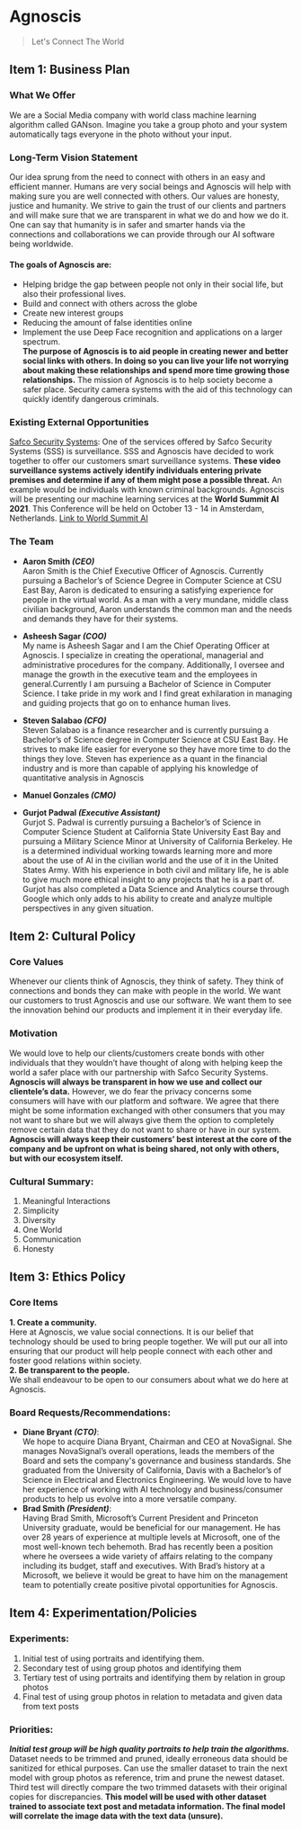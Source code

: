 # Agnoscis
> Let's Connect The World

## Item 1: Business Plan
### What We Offer
We are a Social Media company with world class machine learning algorithm called GANson. Imagine you take a group photo and your system automatically tags everyone in the photo without your input.
### Long-Term Vision Statement
Our idea sprung from the need to connect with others in an easy and efficient manner.
Humans are very social beings and Agnoscis will help with making sure you are well connected with others.
Our values are honesty, justice and humanity. We strive to gain the trust of our clients and partners and will make sure that we are transparent in what we do and how we do it. One can say that humanity is in safer and smarter hands via the connections and collaborations we can provide through our AI software being worldwide.
#### The goals of Agnoscis are:
* Helping bridge the gap between people not only in their social life, but also their professional lives. 
* Build and connect with others across the globe
* Create new interest groups
* Reducing the amount of false identities online
* Implement the use Deep Face recognition and applications on a larger spectrum. <br>
**The purpose of Agnoscis is to aid people in creating newer and better social links with others. In doing so you can live your life not worrying about making these relationships and spend more time growing those relationships.**
The mission of Agnoscis is to help society become a safer place. Security camera systems with the aid of this technology can quickly identify dangerous criminals. 
### Existing External Opportunities
[Safco Security Systems](https://www.safcosecurity.com/):
One of the services offered by Safco Security Systems (SSS) is surveillance. SSS and Agnoscis have decided to work together to offer our customers smart surveillance systems. **These video surveillance systems actively identify individuals entering private premises and determine if any of them might pose a possible threat.** An example would be individuals with known criminal backgrounds. 
Agnoscis will be presenting our machine learning services at the **World Summit AI 2021**. This Conference will be held on October 13 - 14 in Amsterdam, Netherlands. 
[Link to World Summit AI](https://worldsummit.ai/)

### The Team
* **Aaron Smith _(CEO)_** <br>
Aaron Smith is the Chief Executive Officer of Agnoscis. Currently pursuing a Bachelor’s of Science Degree in Computer Science at CSU East Bay, Aaron is dedicated to ensuring a satisfying experience for people in the virtual world. As a man with a very mundane, middle class civilian background, Aaron understands the common man and the needs and demands they have for their systems.
* **Asheesh Sagar _(COO)_** <br>
My name is Asheesh Sagar and I am the Chief Operating Officer at Agnoscis. I specialize in creating the operational, managerial and administrative procedures for the company. Additionally, I oversee and manage the growth in the executive team and the employees in general.Currently I am pursuing a Bachelor of Science in Computer Science. I take pride in my work and I find great exhilaration in managing and guiding projects that go on to enhance human lives.
* **Steven Salabao _(CFO)_** <br>
Steven Salabao is a finance researcher and is currently pursuing a Bachelor’s of Science degree in Computer Science at CSU East Bay. He strives to make life easier for everyone so they have more time to do the things they love. Steven has experience as a quant in the financial industry and is more than capable of applying his knowledge of quantitative analysis in Agnoscis
* **Manuel Gonzales _(CMO)_**

* **Gurjot Padwal _(Executive Assistant)_** <br>
Gurjot S. Padwal is currently pursuing a Bachelor’s of Science in Computer Science Student at California State University East Bay and pursuing a Military Science Minor at University of California Berkeley. He is a determined individual working towards learning more and more about the use of AI in the civilian world and the use of it in the United States Army. With his experience in both civil and military life, he is able to give much more ethical insight to any projects that he is a part of. Gurjot has also completed a Data Science and Analytics course through Google which only adds to his ability to create and analyze multiple perspectives in any given situation.



## Item 2: Cultural Policy
### Core Values
Whenever our clients think of Agnoscis, they think of safety. They think of connections and bonds they can make with people in the world. We want our customers to trust Agnoscis and use our software. We want them to see the innovation behind our products and implement it in their everyday life.
### Motivation
We would love to help our clients/customers create bonds with other individuals that they wouldn’t have thought of along with helping keep the world a safer place with our partnership with Safco Security Systems. **Agnoscis will always be transparent in how we use and collect our clientele’s data.** However, we do fear the privacy concerns some consumers will have with our platform and software. We agree that there might be some information exchanged with other consumers that you may not want to share but we will always give them the option to completely remove certain data that they do not want to share or have in our system. **Agnoscis will always keep their customers’ best interest at the core of the company and be upfront on what is being shared, not only with others, but with our ecosystem itself.**

### Cultural Summary:
1. Meaningful Interactions
2. Simplicity 
3. Diversity
4. One World
5. Communication
6. Honesty

## Item 3: Ethics Policy
### Core Items
**1. Create a community.** <br>
Here at Agnoscis, we value social connections. It is our belief that technology should be used to bring people together. We will put our all into ensuring that our product will help people connect with each other and foster good relations within society. <br>
**2. Be transparent to the people.** <br>
We shall endeavour to be open to our consumers about what we do here at Agnoscis. 

### Board Requests/Recommendations:
* **Diane Bryant _(CTO)_**: <br>
We hope to acquire Diana Bryant, Chairman and CEO at NovaSignal. She manages NovaSignal’s overall operations, leads the members of the Board and sets the company's governance and business standards. She graduated from the University of California, Davis with a Bachelor’s of Science in Electrical and Electronics Engineering. We would love to have her experience of working with AI technology and business/consumer products to help us evolve into a more versatile company.
* **Brad Smith _(President)_**: <br>
Having Brad Smith, Microsoft’s Current President and Princeton University graduate, would be beneficial for our management. He has over 28 years of experience at multiple levels at Microsoft, one of the most well-known tech behemoth. Brad has recently been a position where he oversees a wide variety of affairs relating to the company including its budget, staff and executives. With Brad’s history at a Microsoft, we believe it would be great to have him on the management team to potentially create positive pivotal opportunities for Agnoscis.

## Item 4: Experimentation/Policies

### Experiments:
1. Initial test of using portraits and identifying them.
2. Secondary test of using group photos and identifying them
3. Tertiary test of using portraits and identifying them by relation in group photos
4. Final test of using group photos in relation to metadata and given data from text posts 

### Priorities: 
_**Initial test group will be high quality portraits to help train the algorithms.**_ Dataset needs to be trimmed and pruned, ideally erroneous data should be sanitized for ethical purposes. Can use the smaller dataset to train the next model with group photos as reference, trim and prune the newest dataset. Third test will directly compare the two trimmed datasets with their original copies for discrepancies. **This model will be used with other dataset trained to associate text post and metadata information. The final model will correlate the image data with the text data (unsure).**


